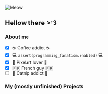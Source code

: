 ![Meow](https://ih1.redbubble.net/image.5500570718.6485/raf,360x360,075,t,fafafa:ca443f4786.jpg)

## Hellow there >:3

### About me
- [x] ☕ Coffee addict ☕
- [x] 💻 `assert(programming_fanatism.enabled)` 💻
- [x] 💜 Pixelart lover 💜
- [x] 🇫🇷 French guy 🇫🇷
- [ ] 🌿 Catnip addict 🌿

### My (mostly unfinished) Projects

<!--
Here are some ideas to get you started:

- 🔭 I’m currently working on ...
- 🌱 I’m currently learning ...
- 👯 I’m looking to collaborate on ...
- 🤔 I’m looking for help with ...
- 💬 Ask me about ...
- 📫 How to reach me: ...
- 😄 Pronouns: ...
- ⚡ Fun fact: ...
-->
